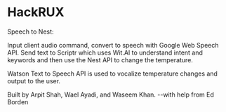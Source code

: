 # HackRUX

Speech to Nest: 

Input client audio command, convert to speech with Google Web Speech 
API. Send text to Scriptr which uses Wit.AI to understand intent and 
keywords and then use the Nest API to change the temperature.

Watson Text to Speech API is used to vocalize temperature changes and 
output to the user. 

Built by Arpit Shah, Wael Ayadi, and Waseem Khan.
--with help from Ed Borden
